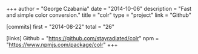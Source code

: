 +++
author = "George Czabania"
date = "2014-10-06"
description = "Fast and simple color conversion."
title = "colr"
type = "project"
link = "Github"

[commits]
  first = "2014-08-22"
  total = "26"

[links]
  Github = "https://github.com/stayradiated/colr"
  npm = "https://www.npmjs.com/package/colr"
+++

